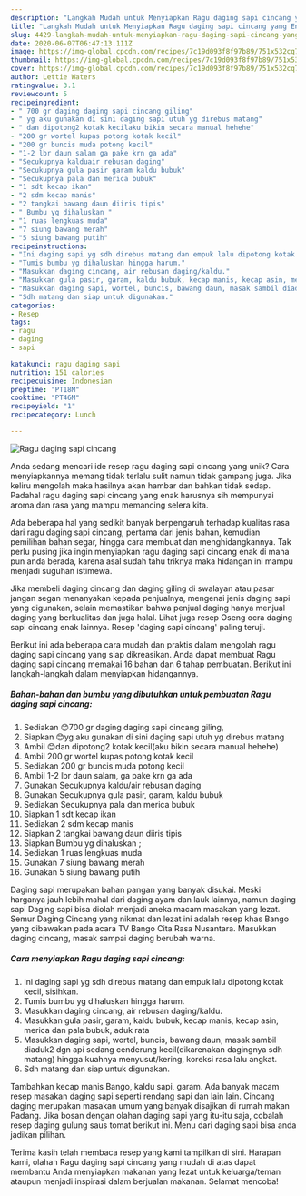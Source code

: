 ```yaml
---
description: "Langkah Mudah untuk Menyiapkan Ragu daging sapi cincang yang Enak"
title: "Langkah Mudah untuk Menyiapkan Ragu daging sapi cincang yang Enak"
slug: 4429-langkah-mudah-untuk-menyiapkan-ragu-daging-sapi-cincang-yang-enak
date: 2020-06-07T06:47:13.111Z
image: https://img-global.cpcdn.com/recipes/7c19d093f8f97b89/751x532cq70/ragu-daging-sapi-cincang-foto-resep-utama.jpg
thumbnail: https://img-global.cpcdn.com/recipes/7c19d093f8f97b89/751x532cq70/ragu-daging-sapi-cincang-foto-resep-utama.jpg
cover: https://img-global.cpcdn.com/recipes/7c19d093f8f97b89/751x532cq70/ragu-daging-sapi-cincang-foto-resep-utama.jpg
author: Lettie Waters
ratingvalue: 3.1
reviewcount: 5
recipeingredient:
- " 700 gr daging daging sapi cincang giling"
- " yg aku gunakan di sini daging sapi utuh yg direbus matang"
- " dan dipotong2 kotak kecilaku bikin secara manual hehehe"
- "200 gr wortel kupas potong kotak kecil"
- "200 gr buncis muda potong kecil"
- "1-2 lbr daun salam ga pake krn ga ada"
- "Secukupnya kalduair rebusan daging"
- "Secukupnya gula pasir garam kaldu bubuk"
- "Secukupnya pala dan merica bubuk"
- "1 sdt kecap ikan"
- "2 sdm kecap manis"
- "2 tangkai bawang daun diiris tipis"
- " Bumbu yg dihaluskan "
- "1 ruas lengkuas muda"
- "7 siung bawang merah"
- "5 siung bawang putih"
recipeinstructions:
- "Ini daging sapi yg sdh direbus matang dan empuk lalu dipotong kotak kecil, sisihkan."
- "Tumis bumbu yg dihaluskan hingga harum."
- "Masukkan daging cincang, air rebusan daging/kaldu."
- "Masukkan gula pasir, garam, kaldu bubuk, kecap manis, kecap asin, merica dan pala bubuk, aduk rata"
- "Masukkan daging sapi, wortel, buncis, bawang daun, masak sambil diaduk2 dgn api sedang cenderung kecil(dikarenakan dagingnya sdh matang) hingga kuahnya menyusut/kering, koreksi rasa lalu angkat."
- "Sdh matang dan siap untuk digunakan."
categories:
- Resep
tags:
- ragu
- daging
- sapi

katakunci: ragu daging sapi 
nutrition: 151 calories
recipecuisine: Indonesian
preptime: "PT18M"
cooktime: "PT46M"
recipeyield: "1"
recipecategory: Lunch

---
```



![Ragu daging sapi cincang](https://img-global.cpcdn.com/recipes/7c19d093f8f97b89/751x532cq70/ragu-daging-sapi-cincang-foto-resep-utama.jpg)

Anda sedang mencari ide resep ragu daging sapi cincang yang unik? Cara menyiapkannya memang tidak terlalu sulit namun tidak gampang juga. Jika keliru mengolah maka hasilnya akan hambar dan bahkan tidak sedap. Padahal ragu daging sapi cincang yang enak harusnya sih mempunyai aroma dan rasa yang mampu memancing selera kita.

Ada beberapa hal yang sedikit banyak berpengaruh terhadap kualitas rasa dari ragu daging sapi cincang, pertama dari jenis bahan, kemudian pemilihan bahan segar, hingga cara membuat dan menghidangkannya. Tak perlu pusing jika ingin menyiapkan ragu daging sapi cincang enak di mana pun anda berada, karena asal sudah tahu triknya maka hidangan ini mampu menjadi suguhan istimewa.

Jika membeli daging cincang dan daging giling di swalayan atau pasar jangan segan menanyakan kepada penjualnya, mengenai jenis daging sapi yang digunakan, selain memastikan bahwa penjual daging hanya menjual daging yang berkualitas dan juga halal. Lihat juga resep Oseng ocra daging sapi cincang enak lainnya. Resep &#39;daging sapi cincang&#39; paling teruji.


Berikut ini ada beberapa cara mudah dan praktis dalam mengolah ragu daging sapi cincang yang siap dikreasikan. Anda dapat membuat Ragu daging sapi cincang memakai 16 bahan dan 6 tahap pembuatan. Berikut ini langkah-langkah dalam menyiapkan hidangannya.

<!--inarticleads1-->

##### Bahan-bahan dan bumbu yang dibutuhkan untuk pembuatan Ragu daging sapi cincang:

1. Sediakan  😊700 gr daging daging sapi cincang giling,
1. Siapkan  😊yg aku gunakan di sini daging sapi utuh yg direbus matang
1. Ambil  😊dan dipotong2 kotak kecil(aku bikin secara manual hehehe)
1. Ambil 200 gr wortel kupas potong kotak kecil
1. Sediakan 200 gr buncis muda potong kecil
1. Ambil 1-2 lbr daun salam, ga pake krn ga ada
1. Gunakan Secukupnya kaldu/air rebusan daging
1. Gunakan Secukupnya gula pasir, garam, kaldu bubuk
1. Sediakan Secukupnya pala dan merica bubuk
1. Siapkan 1 sdt kecap ikan
1. Sediakan 2 sdm kecap manis
1. Siapkan 2 tangkai bawang daun diiris tipis
1. Siapkan  Bumbu yg dihaluskan ;
1. Sediakan 1 ruas lengkuas muda
1. Gunakan 7 siung bawang merah
1. Gunakan 5 siung bawang putih


Daging sapi merupakan bahan pangan yang banyak disukai. Meski harganya jauh lebih mahal dari daging ayam dan lauk lainnya, namun daging sapi Daging sapi bisa diolah menjadi aneka macam masakan yang lezat. Semur Daging Cincang yang nikmat dan lezat ini adalah resep khas Bango yang dibawakan pada acara TV Bango Cita Rasa Nusantara. Masukkan daging cincang, masak sampai daging berubah warna. 

<!--inarticleads2-->

##### Cara menyiapkan Ragu daging sapi cincang:

1. Ini daging sapi yg sdh direbus matang dan empuk lalu dipotong kotak kecil, sisihkan.
1. Tumis bumbu yg dihaluskan hingga harum.
1. Masukkan daging cincang, air rebusan daging/kaldu.
1. Masukkan gula pasir, garam, kaldu bubuk, kecap manis, kecap asin, merica dan pala bubuk, aduk rata
1. Masukkan daging sapi, wortel, buncis, bawang daun, masak sambil diaduk2 dgn api sedang cenderung kecil(dikarenakan dagingnya sdh matang) hingga kuahnya menyusut/kering, koreksi rasa lalu angkat.
1. Sdh matang dan siap untuk digunakan.


Tambahkan kecap manis Bango, kaldu sapi, garam. Ada banyak macam resep masakan daging sapi seperti rendang sapi dan lain lain. Cincang daging merupakan masakan umum yang banyak disajikan di rumah makan Padang. Jika bosan dengan olahan daging sapi yang itu-itu saja, cobalah resep daging gulung saus tomat berikut ini. Menu dari daging sapi bisa anda jadikan pilihan. 

Terima kasih telah membaca resep yang kami tampilkan di sini. Harapan kami, olahan Ragu daging sapi cincang yang mudah di atas dapat membantu Anda menyiapkan makanan yang lezat untuk keluarga/teman ataupun menjadi inspirasi dalam berjualan makanan. Selamat mencoba!
